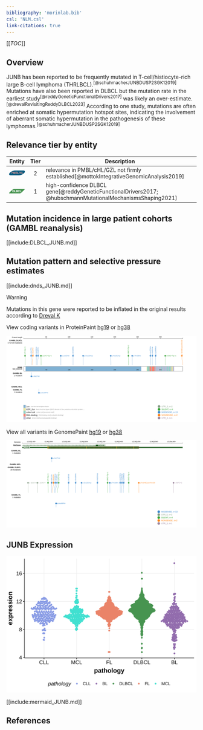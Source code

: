 ```yaml
---
bibliography: 'morinlab.bib'
csl: 'NLM.csl'
link-citations: true
---
```

[[_TOC_]]

## Overview
JUNB has been reported to be frequently mutated in T-cell/histiocyte-rich large B-cell lymphoma (THRLBCL).<sup>[@schuhmacherJUNBDUSP2SGK12019]</sup> Mutations have also been reported in DLBCL but the mutation rate in the earliest study<sup>[@reddyGeneticFunctionalDrivers2017]</sup> was likely an over-estimate.<sup>[@drevalRevisitingReddyDLBCL2023]</sup> According to one study, mutations are often enriched at somatic hypermutation hotspot sites, indicating the involvement of aberrant somatic hypermutation in the pathogenesis of these lymphomas.<sup>[@schuhmacherJUNBDUSP2SGK12019]</sup>


## Relevance tier by entity

|Entity|Tier|Description               |
|:------:|:----:|--------------------------|
|![PMBL](images/icons/PMBL_tier2.png)|2|relevance in PMBL/cHL/GZL not firmly established[@mottokIntegrativeGenomicAnalysis2019]|
|![DLBCL](images/icons/DLBCL_tier1.png) |1   |high-confidence DLBCL gene[@reddyGeneticFunctionalDrivers2017; @hubschmannMutationalMechanismsShaping2021]|

## Mutation incidence in large patient cohorts (GAMBL reanalysis)

[[include:DLBCL_JUNB.md]]


## Mutation pattern and selective pressure estimates

[[include:dnds_JUNB.md]]

> [!WARNING]
> Mutations in this gene were reported to be inflated in the original results according to [Dreval K](https://www.biorxiv.org/content/10.1101/2023.11.21.567983v1)


View coding variants in ProteinPaint [hg19](https://morinlab.github.io/LLMPP/GAMBL/JUNB_protein.html)  or [hg38](https://morinlab.github.io/LLMPP/GAMBL/JUNB_protein_hg38.html)

![](images/proteinpaint/JUNB_NM_002229.svg)

View all variants in GenomePaint [hg19](https://morinlab.github.io/LLMPP/GAMBL/JUNB.html)  or [hg38](https://morinlab.github.io/LLMPP/GAMBL/JUNB_hg38.html)

![](images/proteinpaint/JUNB.svg)

## JUNB Expression
![](images/gene_expression/JUNB_by_pathology.svg)
<!-- ORIGIN: reddyGeneticFunctionalDrivers2017 -->
<!-- DLBCL: reddyGeneticFunctionalDrivers2017 -->
<!-- PMBL: mottokIntegrativeGenomicAnalysis2019b -->


[[include:mermaid_JUNB.md]]

## References

